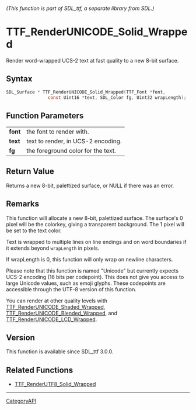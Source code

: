 ###### (This function is part of SDL_ttf, a separate library from SDL.)
# TTF_RenderUNICODE_Solid_Wrapped

Render word-wrapped UCS-2 text at fast quality to a new 8-bit surface.

## Syntax

```c
SDL_Surface * TTF_RenderUNICODE_Solid_Wrapped(TTF_Font *font,
                const Uint16 *text, SDL_Color fg, Uint32 wrapLength);

```

## Function Parameters

|              |                                    |
| ------------ | ---------------------------------- |
| **font**     | the font to render with.           |
| **text**     | text to render, in UCS-2 encoding. |
| **fg**       | the foreground color for the text. |

## Return Value

Returns a new 8-bit, palettized surface, or NULL if there was an error.

## Remarks

This function will allocate a new 8-bit, palettized surface. The surface's
0 pixel will be the colorkey, giving a transparent background. The 1 pixel
will be set to the text color.

Text is wrapped to multiple lines on line endings and on word boundaries if
it extends beyond `wrapLength` in pixels.

If wrapLength is 0, this function will only wrap on newline characters.

Please note that this function is named "Unicode" but currently expects
UCS-2 encoding (16 bits per codepoint). This does not give you access to
large Unicode values, such as emoji glyphs. These codepoints are accessible
through the UTF-8 version of this function.

You can render at other quality levels with
[TTF_RenderUNICODE_Shaded_Wrapped](TTF_RenderUNICODE_Shaded_Wrapped),
[TTF_RenderUNICODE_Blended_Wrapped](TTF_RenderUNICODE_Blended_Wrapped), and
[TTF_RenderUNICODE_LCD_Wrapped](TTF_RenderUNICODE_LCD_Wrapped).

## Version

This function is available since SDL_ttf 3.0.0.

## Related Functions

* [TTF_RenderUTF8_Solid_Wrapped](TTF_RenderUTF8_Solid_Wrapped)

----
[CategoryAPI](CategoryAPI)

